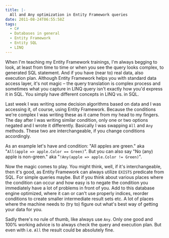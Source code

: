```yaml
---
title: |-
  All and Any optimization in Entity Framework queries
date: 2011-08-24T06:55:58Z
tags:
  - C#
  - Databases in general
  - Entity Framework
  - Entity SQL
  - LINQ
---
```

When I'm teaching my Entity Framework trainings, I'm always begging to look, at least from time to time or when you see the query looks complex, to generated SQL statement. And if you have (near to) real data, also execution plan. Although Entity Framework helps you with standard data access layer, it's not magic – the query translation is complex process and sometimes what you capture in LINQ query isn't exactly how you'd express it in SQL. You simply have different concepts in LINQ vs. in SQL.

Last week I was writing some decision algorithms based on data and I was accessing it, of course, using Entity Framework. Because the conditions we're complex I was writing these as it came from my head to my fingers. The day after I was writing similar condition, only one or two options negated and I wrote it differently. Basically I was swapping `All` and `Any` methods. These two are interchangeable, if you change conditions accordingly.

As an example let's have and condition: "All apples are green." aka "`All(apple => apple.Color == Green)`". But you can also say "No (any) apple is non-green." aka "`!Any(apple => apple.Color != Green)`".

Now the magic comes to play. You might think, well, if it's interchangeable, then it's good, as Entity Framework can always utilize `EXISTS` predicate from SQL. For simple queries maybe. But if you think about various places where the condition can occur and how easy is to negate the condition you immediately have a lot of problems in front of you. Add to this database engine optimized, where it can or can't use properly indices, reorder conditions to create smaller intermediate result sets etc. A lot of places where the machine needs to (try to) figure out what's best way of getting your data for you.

Sadly there's no rule of thumb, like always use `Any`. Only one good and 100% working advice is to always check the query and execution plan. But even with i.e. `All` the result could be absolutely fine.